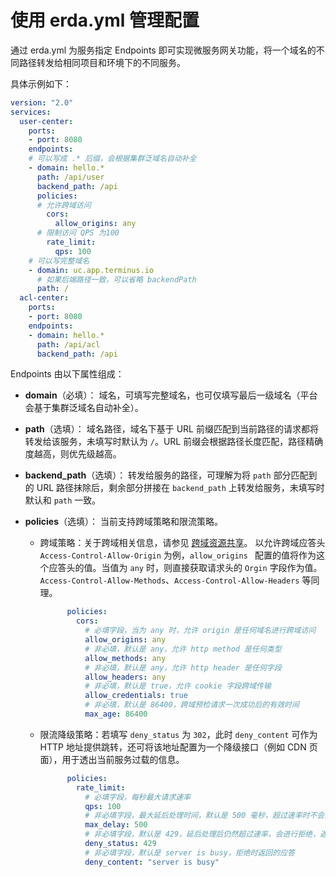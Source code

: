 # 使用 erda.yml 管理配置

通过 erda.yml 为服务指定 Endpoints 即可实现微服务网关功能，将一个域名的不同路径转发给相同项目和环境下的不同服务。

具体示例如下：

```yaml
version: "2.0"
services:
  user-center:
    ports:
    - port: 8080
    endpoints:
    # 可以写成 .* 后缀，会根据集群泛域名自动补全
    - domain: hello.*
      path: /api/user
      backend_path: /api
      policies:
      # 允许跨域访问
        cors:
          allow_origins: any
      # 限制访问 QPS 为100
        rate_limit:
          qps: 100
    # 可以写完整域名
    - domain: uc.app.terminus.io
      # 如果后端路径一致，可以省略 backendPath
      path: /
  acl-center:
    ports:
    - port: 8080
    endpoints:
    - domain: hello.*
      path: /api/acl
      backend_path: /api
```

Endpoints 由以下属性组成：

* **domain**（必填）：
  域名，可填写完整域名，也可仅填写最后一级域名（平台会基于集群泛域名自动补全）。

* **path**（选填）：
  域名路径，域名下基于 URL 前缀匹配到当前路径的请求都将转发给该服务，未填写时默认为 `/`。URL 前缀会根据路径长度匹配，路径精确度越高，则优先级越高。

* **backend_path**（选填）：
  转发给服务的路径，可理解为将 `path` 部分匹配到的 URL 路径抹除后，剩余部分拼接在 `backend_path` 上转发给服务，未填写时默认和 `path` 一致。

* **policies**（选填）：
  当前支持跨域策略和限流策略。

  * 跨域策略：关于跨域相关信息，请参见 [跨域资源共享](https://developer.mozilla.org/zh-CN/docs/Web/HTTP/Access_control_CORS)。
    以允许跨域应答头 `Access-Control-Allow-Origin` 为例，`allow_origins ` 配置的值将作为这个应答头的值。当值为 `any` 时，则直接获取请求头的 `Orgin` 字段作为值。
    `Access-Control-Allow-Methods`、`Access-Control-Allow-Headers` 等同理。

    ```yaml
          policies:
            cors:
              # 必填字段，当为 any 时，允许 origin 是任何域名进行跨域访问
              allow_origins: any
              # 非必填，默认是 any，允许 http method 是任何类型
              allow_methods: any
              # 非必填，默认是 any，允许 http header 是任何字段
              allow_headers: any
              # 非必填，默认是 true，允许 cookie 字段跨域传输
              allow_credentials: true
              # 非必填，默认是 86400，跨域预检请求一次成功后的有效时间
              max_age: 86400
    ```

  * 限流降级策略：若填写 `deny_status` 为 `302`，此时 `deny_content` 可作为 HTTP 地址提供跳转，还可将该地址配置为一个降级接口（例如 CDN 页面），用于透出当前服务过载的信息。

    ```yaml
          policies:
            rate_limit:
              # 必填字段，每秒最大请求速率
              qps: 100
              # 非必填字段，最大延后处理时间，默认是 500 毫秒，超过速率时不会立即拒绝，进行去峰填谷处理
              max_delay: 500
              # 非必填字段，默认是 429，延后处理后仍然超过速率，会进行拒绝，返回对应的状态码
              deny_status: 429
              # 非必填字段，默认是 server is busy，拒绝时返回的应答
              deny_content: "server is busy"
    ```

